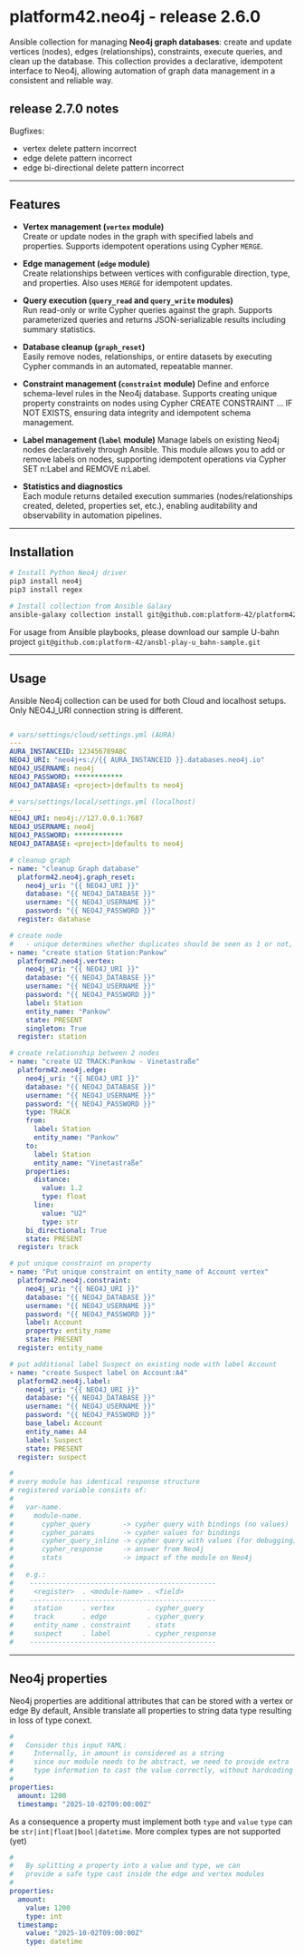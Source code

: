 # platform42.neo4j - release 2.6.0

Ansible collection for managing **Neo4j graph databases**: create and update vertices (nodes), edges (relationships), constraints, execute queries, and clean up the database. This collection provides a declarative, idempotent interface to Neo4j, allowing automation of graph data management in a consistent and reliable way.

## release 2.7.0 notes

Bugfixes:
- vertex delete pattern incorrect
- edge delete pattern incorrect
- edge bi-directional delete pattern incorrect

---

## Features

- **Vertex management (`vertex` module)**  
  Create or update nodes in the graph with specified labels and properties. Supports idempotent operations using Cypher `MERGE`.

- **Edge management (`edge` module)**  
  Create relationships between vertices with configurable direction, type, and properties. Also uses `MERGE` for idempotent updates.

- **Query execution (`query_read` and `query_write` modules)**  
  Run read-only or write Cypher queries against the graph. Supports parameterized queries and returns JSON-serializable results including summary statistics.

- **Database cleanup (`graph_reset`)**  
  Easily remove nodes, relationships, or entire datasets by executing Cypher commands in an automated, repeatable manner.

- **Constraint management (`constraint` module)**
  Define and enforce schema-level rules in the Neo4j database. Supports creating unique property constraints on nodes using Cypher CREATE CONSTRAINT … IF NOT EXISTS, ensuring data integrity and idempotent schema management.

- **Label management (`label` module)**
  Manage labels on existing Neo4j nodes declaratively through Ansible. This module allows you to add or remove labels on nodes, supporting idempotent operations via Cypher SET n:Label and REMOVE n:Label.

- **Statistics and diagnostics**  
  Each module returns detailed execution summaries (nodes/relationships created, deleted, properties set, etc.), enabling auditability and observability in automation pipelines.

---

## Installation

```bash
# Install Python Neo4j driver
pip3 install neo4j
pip3 install regex

# Install collection from Ansible Galaxy
ansible-galaxy collection install git@github.com:platform-42/platform42.neo4j.git
```

For usage from Ansible playbooks, please download our sample U-bahn project
`git@github.com:platform-42/ansbl-play-u_bahn-sample.git`

---

## Usage

Ansible Neo4j collection can be used for both Cloud and localhost setups.
Only NEO4J_URI connection string is different.

```yaml

# vars/settings/cloud/settings.yml (AURA)
---
AURA_INSTANCEID: 123456789ABC
NEO4J_URI: "neo4j+s://{{ AURA_INSTANCEID }}.databases.neo4j.io"
NEO4J_USERNAME: neo4j
NEO4J_PASSWORD: ************
NEO4J_DATABASE: <project>|defaults to neo4j

# vars/settings/local/settings.yml (localhost)
---
NEO4J_URI: neo4j://127.0.0.1:7687
NEO4J_USERNAME: neo4j
NEO4J_PASSWORD: ************
NEO4J_DATABASE: <project>|defaults to neo4j

# cleanup graph
- name: "cleanup Graph database"
  platform42.neo4j.graph_reset:
    neo4j_uri: "{{ NEO4J_URI }}"
    database: "{{ NEO4J_DATABASE }}"
    username: "{{ NEO4J_USERNAME }}"
    password: "{{ NEO4J_PASSWORD }}"
  register: datahase

# create node
#   - unique determines whether duplicates should be seen as 1 or not, default: TRUE
- name: "create station Station:Pankow"
  platform42.neo4j.vertex:
    neo4j_uri: "{{ NEO4J_URI }}"
    database: "{{ NEO4J_DATABASE }}"
    username: "{{ NEO4J_USERNAME }}"
    password: "{{ NEO4J_PASSWORD }}"
    label: Station
    entity_name: "Pankow"
    state: PRESENT
    singleton: True
  register: station

# create relationship between 2 nodes
- name: "create U2 TRACK:Pankow - Vinetastraße"
  platform42.neo4j.edge:
    neo4j_uri: "{{ NEO4J_URI }}"
    database: "{{ NEO4J_DATABASE }}"
    username: "{{ NEO4J_USERNAME }}"
    password: "{{ NEO4J_PASSWORD }}"
    type: TRACK
    from:
      label: Station
      entity_name: "Pankow"
    to:
      label: Station
      entity_name: "Vinetastraße"
    properties:
      distance: 
        value: 1.2
        type: float
      line: 
        value: "U2"
        type: str
    bi_directional: True
    state: PRESENT
  register: track

# put unique constraint on property
- name: "Put unique constraint on entity_name of Account vertex"
  platform42.neo4j.constraint:
    neo4j_uri: "{{ NEO4J_URI }}"
    database: "{{ NEO4J_DATABASE }}"
    username: "{{ NEO4J_USERNAME }}"
    password: "{{ NEO4J_PASSWORD }}"
    label: Account
    property: entity_name
    state: PRESENT
  register: entity_name

# put additional label Suspect on existing node with label Account
- name: "create Suspect label on Account:A4"
  platform42.neo4j.label:
    neo4j_uri: "{{ NEO4J_URI }}"
    database: "{{ NEO4J_DATABASE }}"
    username: "{{ NEO4J_USERNAME }}"
    password: "{{ NEO4J_PASSWORD }}"
    base_label: Account
    entity_name: A4
    label: Suspect
    state: PRESENT
  register: suspect

#
# every module has identical response structure
# registered variable consists of:
#
#   var-name.
#     module-name.
#       cypher_query        -> cypher query with bindings (no values)
#       cypher_params       -> cypher values for bindings
#       cypher_query_inline -> cypher query with values (for debugging)
#       cypher_response     -> answer from Neo4j
#       stats               -> impact of the module on Neo4j
#
#   e.g.:
#    ----------------------------------------------
#     <register>  . <module-name> . <field>
#    ----------------------------------------------
#     station     . vertex        . cypher_query
#     track       . edge          . cypher_query
#     entity_name . constraint    . stats
#     suspect     . label         . cypher_response
#    ----------------------------------------------

```

---

## Neo4j properties

Neo4j properties are additional attributes that can be stored with a vertex or edge 
By default, Ansible translate all properties to string data type resulting in loss of type conext.

```yaml
# 
#   Consider this input YAML:
#     Internally, in amount is considered as a string
#     since our module needs to be abstract, we need to provide extra 
#     type information to cast the value correctly, without hardcoding it
#
properties:
  amount: 1200
  timestamp: "2025-10-02T09:00:00Z"
```

As a consequence a property must implement both `type` and `value`
`type` can be `str|int|float|bool|datetime`. More complex types are not supported (yet)

```yaml
#
#   By splitting a property into a value and type, we can
#   provide a safe type cast inside the edge and vertex modules
#
properties:
  amount:
    value: 1200
    type: int
  timestamp:
    value: "2025-10-02T09:00:00Z"
    type: datetime
```